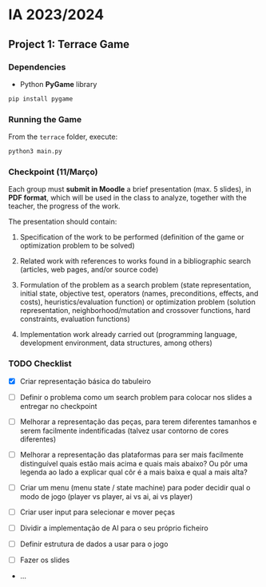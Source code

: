 # IA 2023/2024

## Project 1: Terrace Game

### Dependencies

* Python **PyGame** library

```bash
pip install pygame
```

### Running the Game

From the `terrace` folder, execute:

```bash
python3 main.py
```

### Checkpoint (11/Março)

Each group must **submit in Moodle** a brief presentation (max. 5 slides), in **PDF format**, which will be used in the class to analyze, together with the teacher, the progress of the work.

The presentation should contain:
1. Specification of the work to be performed (definition of the game or optimization problem to be solved)

2. Related work with references to works found in a bibliographic search (articles, web pages, and/or source code)

3. Formulation of the problem as a search problem (state representation, initial state, objective test, operators (names, preconditions, effects, and costs), heuristics/evaluation function) or optimization problem (solution representation, neighborhood/mutation and crossover functions, hard constraints, evaluation functions)

4. Implementation work already carried out (programming language, development environment, data structures, among others)

### TODO Checklist

- [x] Criar representação básica do tabuleiro

- [ ] Definir o problema como um search problem para colocar nos slides a entregar no checkpoint

- [ ] Melhorar a representação das peças, para terem diferentes tamanhos e serem facilmente indentificadas (talvez usar contorno de cores diferentes)

- [ ] Melhorar a representação das plataformas para ser mais facilmente distinguível quais estão mais acima e quais mais abaixo? Ou pôr uma legenda ao lado a explicar qual côr é a mais baixa e qual a mais alta?

- [ ] Criar um menu (menu state / state machine) para poder decidir qual o modo de jogo (player vs player, ai vs ai, ai vs player)

- [ ] Criar user input para selecionar e mover peças

- [ ] Dividir a implementação de AI para o seu próprio ficheiro

- [ ] Definir estrutura de dados a usar para o jogo

- [ ] Fazer os slides

- ...
